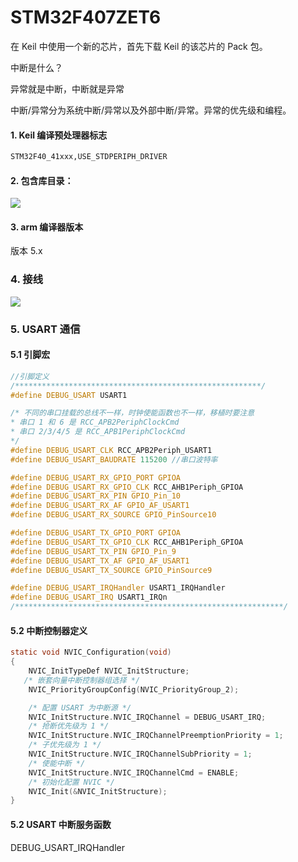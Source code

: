 # STM32F407ZET6



在 Keil 中使用一个新的芯片，首先下载 Keil 的该芯片的 Pack 包。

中断是什么？

 异常就是中断，中断就是异常 

中断/异常分为系统中断/异常以及外部中断/异常。异常的优先级和编程。



#### 1. Keil 编译预处理器标志

~~~makefile
STM32F40_41xxx,USE_STDPERIPH_DRIVER
~~~

#### 2. 包含库目录：

![](https://gitee.com/zhang-jianhua1/blogimage/raw/master/img/20211101140606.png)

#### 3. arm 编译器版本

版本 5.x

### 4. 接线

![](https://gitee.com/zhang-jianhua1/blogimage/raw/master/img/20211101142632.png)



### 5. USART 通信

#### 5.1 引脚宏

~~~c
//引脚定义
/*******************************************************/
#define DEBUG_USART USART1

/* 不同的串口挂载的总线不一样，时钟使能函数也不一样，移植时要注意
* 串口 1 和 6 是 RCC_APB2PeriphClockCmd
* 串口 2/3/4/5 是 RCC_APB1PeriphClockCmd
*/
#define DEBUG_USART_CLK RCC_APB2Periph_USART1
#define DEBUG_USART_BAUDRATE 115200 //串口波特率

#define DEBUG_USART_RX_GPIO_PORT GPIOA
#define DEBUG_USART_RX_GPIO_CLK RCC_AHB1Periph_GPIOA
#define DEBUG_USART_RX_PIN GPIO_Pin_10
#define DEBUG_USART_RX_AF GPIO_AF_USART1
#define DEBUG_USART_RX_SOURCE GPIO_PinSource10

#define DEBUG_USART_TX_GPIO_PORT GPIOA
#define DEBUG_USART_TX_GPIO_CLK RCC_AHB1Periph_GPIOA
#define DEBUG_USART_TX_PIN GPIO_Pin_9
#define DEBUG_USART_TX_AF GPIO_AF_USART1
#define DEBUG_USART_TX_SOURCE GPIO_PinSource9

#define DEBUG_USART_IRQHandler USART1_IRQHandler
#define DEBUG_USART_IRQ USART1_IRQn
/************************************************************/

~~~

#### 5.2 中断控制器定义

~~~c
static void NVIC_Configuration(void)
{
	NVIC_InitTypeDef NVIC_InitStructure;
   /* 嵌套向量中断控制器组选择 */
	NVIC_PriorityGroupConfig(NVIC_PriorityGroup_2);

	/* 配置 USART 为中断源 */
	NVIC_InitStructure.NVIC_IRQChannel = DEBUG_USART_IRQ;
	/* 抢断优先级为 1 */
	NVIC_InitStructure.NVIC_IRQChannelPreemptionPriority = 1;
	/* 子优先级为 1 */
	NVIC_InitStructure.NVIC_IRQChannelSubPriority = 1;
	/* 使能中断 */
	NVIC_InitStructure.NVIC_IRQChannelCmd = ENABLE;
	/* 初始化配置 NVIC */
	NVIC_Init(&NVIC_InitStructure);
}
~~~

#### 5.2 USART 中断服务函数

 DEBUG_USART_IRQHandler 

~~~c

~~~
